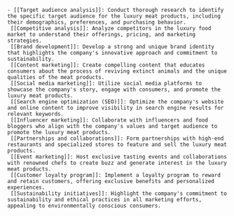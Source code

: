     - [[Target audience analysis]]: Conduct thorough research to identify the specific target audience for the luxury meat products, including their demographics, preferences, and purchasing behavior.
     [[Competitive analysis]]: Analyze competitors in the luxury food market to understand their offerings, pricing, and marketing strategies.
     [[Brand development]]: Develop a strong and unique brand identity that highlights the company's innovative approach and commitment to sustainability.
     [[Content marketing]]: Create compelling content that educates consumers about the process of reviving extinct animals and the unique qualities of the meat products.
     [[Social media marketing]]: Utilize social media platforms to showcase the company's story, engage with consumers, and promote the luxury meat products.
     [[Search engine optimization (SEO)]]: Optimize the company's website and online content to improve visibility in search engine results for relevant keywords.
     [[Influencer marketing]]: Collaborate with influencers and food bloggers who align with the company's values and target audience to promote the luxury meat products.
     [[Partnerships and collaborations]]: Form partnerships with high-end restaurants and specialized stores to feature and sell the luxury meat products.
     [[Event marketing]]: Host exclusive tasting events and collaborations with renowned chefs to create buzz and generate interest in the luxury meat products.
     [[Customer loyalty program]]: Implement a loyalty program to reward and retain customers, offering exclusive benefits and personalized experiences.
     [[Sustainability initiatives]]: Highlight the company's commitment to sustainability and ethical practices in all marketing efforts, appealing to environmentally conscious consumers.

